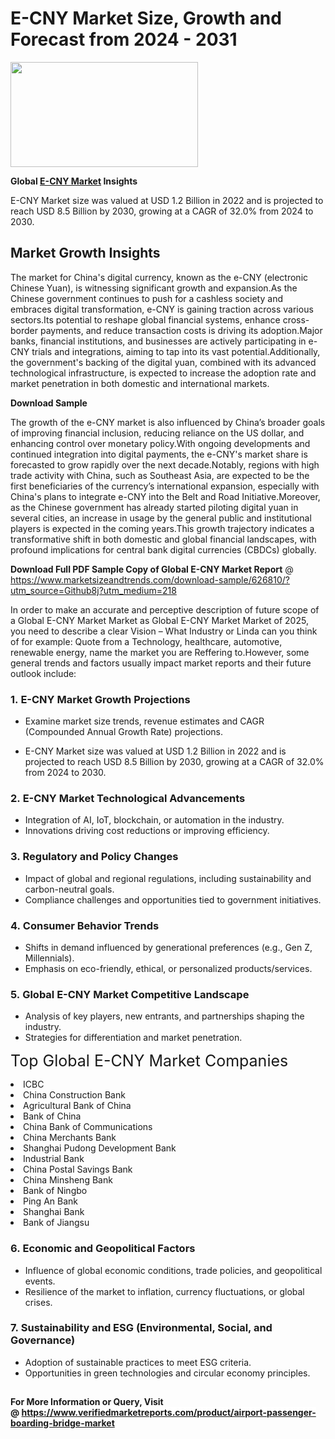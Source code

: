 <H1>E-CNY Market Size, Growth and Forecast from 2024 - 2031</H1><img class="aligncenter size-medium wp-image-584254" src="https://thirdeyenews.in/wp-content/uploads/2024/09/Global-Market-Research-300x168.jpeg" alt="" width="300" height="168" /><p><strong>Global&nbsp;<a href="https://www.marketsizeandtrends.com/download-sample/626810/?utm_source=Github8j?utm_medium=218">E-CNY Market</a> Insights</strong></p><p>E-CNY Market size was valued at USD 1.2 Billion in 2022 and is projected to reach USD 8.5 Billion by 2030, growing at a CAGR of 32.0% from 2024 to 2030.</p><p><h2>Market Growth Insights</h2> <p>The market for China's digital currency, known as the e-CNY (electronic Chinese Yuan), is witnessing significant growth and expansion.As the Chinese government continues to push for a cashless society and embraces digital transformation, e-CNY is gaining traction across various sectors.Its potential to reshape global financial systems, enhance cross-border payments, and reduce transaction costs is driving its adoption.Major banks, financial institutions, and businesses are actively participating in e-CNY trials and integrations, aiming to tap into its vast potential.Additionally, the government's backing of the digital yuan, combined with its advanced technological infrastructure, is expected to increase the adoption rate and market penetration in both domestic and international markets.</p> <p><strong>Download Sample</strong></p> <p>The growth of the e-CNY market is also influenced by China’s broader goals of improving financial inclusion, reducing reliance on the US dollar, and enhancing control over monetary policy.With ongoing developments and continued integration into digital payments, the e-CNY's market share is forecasted to grow rapidly over the next decade.Notably, regions with high trade activity with China, such as Southeast Asia, are expected to be the first beneficiaries of the currency’s international expansion, especially with China's plans to integrate e-CNY into the Belt and Road Initiative.Moreover, as the Chinese government has already started piloting digital yuan in several cities, an increase in usage by the general public and institutional players is expected in the coming years.This growth trajectory indicates a transformative shift in both domestic and global financial landscapes, with profound implications for central bank digital currencies (CBDCs) globally.</p> <p><span class=""><strong>Download Full PDF Sample Copy of Global E-CNY Market Report</strong> @ <a href="https://www.marketsizeandtrends.com/download-sample/626810/?utm_source=Github8j?utm_medium=218" target="_blank">https://www.marketsizeandtrends.com/download-sample/626810/?utm_source=Github8j?utm_medium=218</a></span></p><p>In order to make an accurate and perceptive description of future scope of a Global&nbsp;E-CNY Market Market as Global&nbsp;E-CNY Market Market of 2025, you need to describe a clear Vision &ndash; What Industry or Linda can you think of for example: Quote from a Technology, healthcare, automotive, renewable energy, name the market you are Reffering to.However, some general trends and factors usually impact market reports and their future outlook include:</p><h3>1.&nbsp;<strong>E-CNY Market Growth Projections</strong></h3><ul><li>Examine market size trends, revenue estimates and CAGR (Compounded Annual Growth Rate) projections.</li><li><p>E-CNY Market size was valued at USD 1.2 Billion in 2022 and is projected to reach USD 8.5 Billion by 2030, growing at a CAGR of 32.0% from 2024 to 2030.</p></li></ul><h3>2.&nbsp;<strong>E-CNY Market Technological Advancements</strong></h3><ul><li>Integration of AI, IoT, blockchain, or automation in the industry.</li><li>Innovations driving cost reductions or improving efficiency.</li></ul><h3>3.&nbsp;<strong>Regulatory and Policy Changes</strong></h3><ul><li>Impact of global and regional regulations, including sustainability and carbon-neutral goals.</li><li>Compliance challenges and opportunities tied to government initiatives.</li></ul><h3>4.&nbsp;<strong>Consumer Behavior Trends</strong></h3><ul><li>Shifts in demand influenced by generational preferences (e.g., Gen Z, Millennials).</li><li>Emphasis on eco-friendly, ethical, or personalized products/services.</li></ul><h3>5.&nbsp;<strong>Global E-CNY Market Competitive Landscape</strong></h3><ul><li>Analysis of key players, new entrants, and partnerships shaping the industry.</li><li>Strategies for differentiation and market penetration.</li></ul><p data-pm-slice="1 1 []"><span style="color: inherit; font-family: inherit; font-size: 25px;">Top Global E-CNY Market Companies</span></p><div class="" data-test-id=""><p><li>ICBC</li><li> China Construction Bank</li><li> Agricultural Bank of China</li><li> Bank of China</li><li> China Bank of Communications</li><li> China Merchants Bank</li><li> Shanghai Pudong Development Bank</li><li> Industrial Bank</li><li> China Postal Savings Bank</li><li> China Minsheng Bank</li><li> Bank of Ningbo</li><li> Ping An Bank</li><li> Shanghai Bank</li><li> Bank of Jiangsu</li></p></div><h3>6.&nbsp;<strong>Economic and Geopolitical Factors</strong></h3><ul><li>Influence of global economic conditions, trade policies, and geopolitical events.</li><li>Resilience of the market to inflation, currency fluctuations, or global crises.</li></ul><h3>7.&nbsp;<strong>Sustainability and ESG (Environmental, Social, and Governance)</strong></h3><ul><li>Adoption of sustainable practices to meet ESG criteria.</li><li>Opportunities in green technologies and circular economy principles.</li></ul><h2><strong style="font-size: 14px;">For More Information or Query, Visit @&nbsp;</strong><a style="background-color: #ffffff; font-size: 14px;" href="https://www.marketsizeandtrends.com/report/e-cny-market/" target="_blank">https://www.verifiedmarketreports.com/product/airport-passenger-boarding-bridge-market</a></h2>